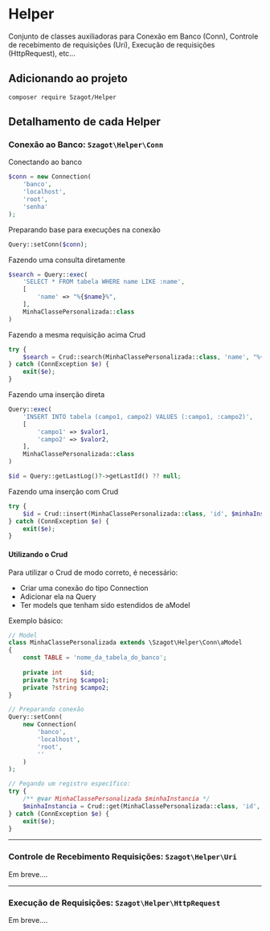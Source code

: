 # Helper

Conjunto de classes auxiliadoras para Conexão em Banco (Conn), Controle de recebimento de requisições (Uri), Execução de
requisições (HttpRequest), etc...

## Adicionando ao projeto

```shell
composer require Szagot/Helper
```

## Detalhamento de cada Helper

### Conexão ao Banco: `Szagot\Helper\Conn`

Conectando ao banco

```php
$conn = new Connection(
    'banco',
    'localhost',
    'root',
    'senha'
);
```

Preparando base para execuções na conexão

```php
Query::setConn($conn);
```

Fazendo uma consulta diretamente

```php
$search = Query::exec(
    'SELECT * FROM tabela WHERE name LIKE :name',
    [
        'name' => "%{$name}%",
    ],
    MinhaClassePersonalizada::class
)
```

Fazendo a mesma requisição acima Crud

```php
try {
    $search = Crud::search(MinhaClassePersonalizada::class, 'name', "%{$name}%");
} catch (ConnException $e) {
    exit($e);
}
```

Fazendo uma inserção direta

```php
Query::exec(
    'INSERT INTO tabela (campo1, campo2) VALUES (:campo1, :campo2)',
    [
        'campo1' => $valor1,
        'campo2' => $valor2,
    ],
    MinhaClassePersonalizada::class
)

$id = Query::getLastLog()?->getLastId() ?? null;
```

Fazendo uma inserção com Crud

```php
try {
    $id = Crud::insert(MinhaClassePersonalizada::class, 'id', $minhaInstancia);
} catch (ConnException $e) {
    exit($e);
}
```

#### Utilizando o Crud

Para utilizar o Crud de modo correto, é necessário:

* Criar uma conexão do tipo Connection
* Adicionar ela na Query
* Ter models que tenham sido estendidos de aModel

Exemplo básico:

```php
// Model
class MinhaClassePersonalizada extends \Szagot\Helper\Conn\aModel
{
    const TABLE = 'nome_da_tabela_do_banco';
    
    private int     $id;
    private ?string $campo1;
    private ?string $campo2;
}

// Preparando conexão
Query::setConn(
    new Connection(
        'banco',
        'localhost',
        'root',
        ''
    )
);

// Pegando um registro específico:
try {
    /** @var MinhaClassePersonalizada $minhaInstancia */
    $minhaInstancia = Crud::get(MinhaClassePersonalizada::class, 'id', 1);
} catch (ConnException $e) {
    exit($e);
}
```

---

### Controle de Recebimento Requisições: `Szagot\Helper\Uri`

Em breve....

---

### Execução de Requisições: `Szagot\Helper\HttpRequest`

Em breve....